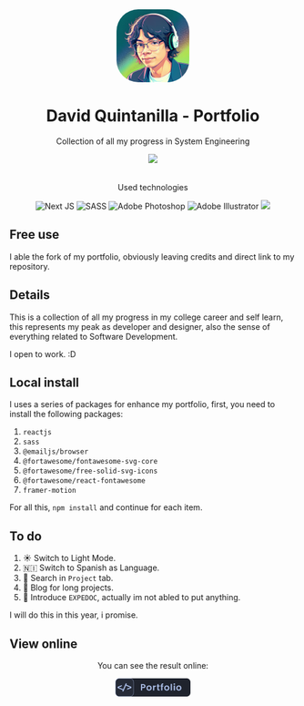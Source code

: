 
<div align="center">
    <img src="./public/davidquint-photo.png" style="border-radius: 30%" width="128px"></img>
    <h1>David Quintanilla - Portfolio</h1>
    <p>Collection of all my progress in System Engineering</p>
    <a href="https://opensource.org/licenses/MIT">
        <img src="https://img.shields.io/badge/License-MIT-yellow.svg">
    </a>
</div>

<br>

<div align="center">
    <p>Used technologies</p>
    <img src="https://img.shields.io/badge/Next-black?style=for-the-badge&logo=next.js&logoColor=white" alt="Next JS">
    <img src="https://img.shields.io/badge/Sass-CC6699?style=for-the-badge&logo=sass&logoColor=white" alt="SASS">
    <img src="https://img.shields.io/badge/adobe%20photoshop-%2331A8FF.svg?style=for-the-badge&logo=adobe%20photoshop&logoColor=white" alt="Adobe Photoshop">
    <img src="https://img.shields.io/badge/adobe%20illustrator-%23FF9A00.svg?style=for-the-badge&logo=adobe%20illustrator&logoColor=white" alt="Adobe Illustrator">
    <img src="https://img.shields.io/badge/Visual%20Studio%20Code-0078d7.svg?style=for-the-badge&logo=visual-studio-code&logoColor=white">
</div>

## Free use
I able the fork of my portfolio, obviously leaving credits and direct link to my repository.

## Details
This is a collection of all my progress in my college career and self learn, this represents my peak as developer and designer, also the sense of everything related to Software Development.

I open to work. :D

## Local install
I uses a series of packages for enhance my portfolio, first, you need to install the following packages:

1. ```reactjs```
2. ```sass```
3. ```@emailjs/browser```
4. ```@fortawesome/fontawesome-svg-core```
5. ```@fortawesome/free-solid-svg-icons```
6. ```@fortawesome/react-fontawesome```
7. ```framer-motion```

For all this, `npm install` and continue for each item.

## To do

1. ☀️ Switch to Light Mode.
2. 🇳🇮 Switch to Spanish as Language.
3. 🔎 Search in `Project` tab.
4. 📕 Blog for long projects.
5. 📘 Introduce `EXPEDOC`, actually im not abled to put anything.

I will do this in this year, i promise.

## View online

<div align="center">
    <p>You can see the result online:</p>
    <a href="https://davidquintr.github.io/portfolio/">
        <img src="./public/portfolio-icon.png" height="32">
    </a>
</div>